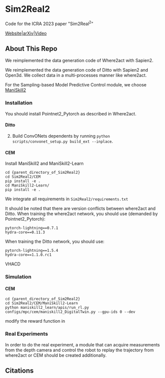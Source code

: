# Sim2Real2
Code for the ICRA 2023 paper "Sim2Real$^2$"

[Website]()|[arXiv]()|[Video]()

## About This Repo
We reimplemented the data generation code of Where2act with Sapien2.

We reimplemented the data generation code of Ditto with Sapien2 and Open3d. We collect data in a multi-processes manner like where2act.

For the Sampling-based Model Predictive Control module, we choose [ManiSkill2](https://github.com/haosulab/ManiSkill2)

### Installation

You should install Pointnet2_Pytorch as described in Where2act.

#### Ditto
2. Build ConvONets dependents by running `python scripts/convonet_setup.py build_ext --inplace`.

#### CEM
Install ManiSkill2 and ManiSkill2-Learn
```
cd {parent_directory_of_Sim2Real2}
cd Sim2Real2/CEM
pip install -e .
cd ManiSkill2-Learn/
pip install -e .
```

We integrate all requirements in `Sim2Real2/requirements.txt`

It should be noted that there are version conflicts between where2act and Ditto.
When training the where2act network, you should use (demanded by Pointnet2_Pytorch):
```
pytorch-lightning==0.7.1
hydra-core==0.11.3
```
When training the Ditto network, you should use:
```
pytorch-lightning==1.5.4
hydra-core==1.1.0.rc1
```

VHACD

### Simulation

#### CEM
```
cd {parent_directory_of_Sim2Real2}
cd Sim2Real2/CEM/ManiSkill2-Learn
python maniskill2_learn/apis/run_rl.py configs/mpc/cem/maniskill2_DigitalTwin.py --gpu-ids 0 --dev
```
modify the reward function in 

### Real Experiments
In order to do the real experiment, a module that can acquire measurements from the depth camera and control the robot to replay the trajectory from where2act or CEM should be created additionally.

## Citations
